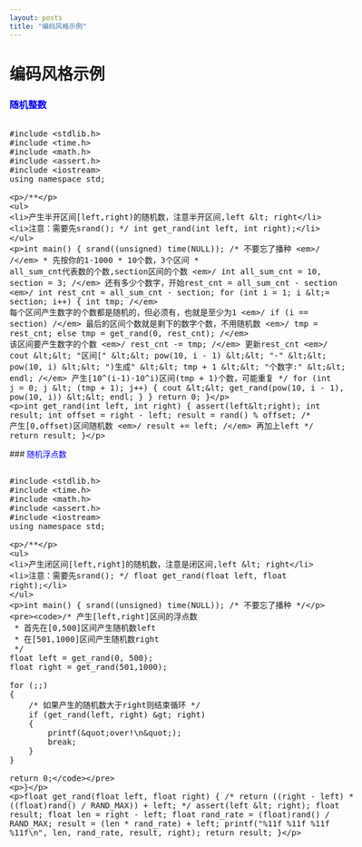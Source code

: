 ```yaml
---
layout: posts
title: "编码风格示例"
---
```

# 编码风格示例
### <font color="blue">随机整数</font>
<xmp class="prettyprint linenums">
#include <stdlib.h>
#include <time.h>
#include <math.h>
#include <assert.h>
#include <iostream>
using namespace std;

/**
 * 产生半开区间[left,right)的随机数，注意半开区间,left < right
 * 注意：需要先srand();
 */
int get_rand(int left, int right);

int main() {
	srand((unsigned) time(NULL)); /* 不要忘了播种 */
	/*
	 * 先按你的1-1000
	 * 10个数，3个区间
	 * all_sum_cnt代表数的个数,section区间的个数
	 */
	int all_sum_cnt = 10, section = 3;
	/* 还有多少个数字，开始rest_cnt = all_sum_cnt - section */
	int rest_cnt = all_sum_cnt - section;
	for (int i = 1; i <= section; i++) {
		int tmp; /* 每个区间产生数字的个数都是随机的，但必须有，也就是至少为1 */
		if (i == section) /* 最后的区间个数就是剩下的数字个数，不用随机数 */
			tmp = rest_cnt;
		else
			tmp = get_rand(0, rest_cnt); /* 该区间要产生数字的个数 */
		rest_cnt -= tmp; /* 更新rest_cnt */
		cout << "区间[" << pow(10, i - 1) << "-" << pow(10, i) << ")生成" << tmp + 1
				<< "个数字:" << endl;
		/* 产生[10^(i-1)-10^i)区间(tmp + 1)个数，可能重复 */
		for (int j = 0; j < (tmp + 1); j++) {
			cout << get_rand(pow(10, i - 1), pow(10, i)) << endl;
		}
	}
	return 0;
}

int get_rand(int left, int right) {
	assert(left<right);
	int result;
	int offset = right - left;
	result = rand() % offset; /* 产生[0,offset)区间随机数 */
	result += left; /* 再加上left */
	return result;
}

</xmp>
### <font color="blue">随机浮点数</font>
<xmp class="prettyprint linenums">
#include <stdlib.h>
#include <time.h>
#include <math.h>
#include <assert.h>
#include <iostream>
using namespace std;
 
/**
 * 产生闭区间[left,right]的随机数，注意是闭区间,left < right
 * 注意：需要先srand();
 */
float get_rand(float left, float right);
 
int main() {
	srand((unsigned) time(NULL)); /* 不要忘了播种 */

	/* 产生[left,right]区间的浮点数
	 * 首先在[0,500]区间产生随机数left
	 * 在[501,1000]区间产生随机数right
	 */
	float left = get_rand(0, 500);
	float right = get_rand(501,1000);

	for (;;)
	{
		/* 如果产生的随机数大于right则结束循环 */
		if (get_rand(left, right) > right)
		{
			printf("over!\n");
			break;
		}
	}

    return 0;
}
 
float get_rand(float left, float right) {
	/* return ((right - left) * ((float)rand() / RAND_MAX)) + left; */
    assert(left < right);
	float result;
	float len = right - left;
	float rand_rate = (float)rand() / RAND_MAX;
	result = (len * rand_rate) + left;
	printf("%11f   %11f   %11f   %11f\n", len, rand_rate, result, right);
	return result;
}

</xmp>